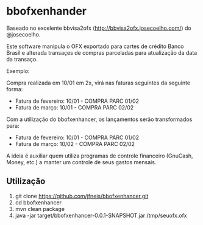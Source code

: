 # bbofxenhander

Baseado no excelente bbvisa2ofx (http://bbvisa2ofx.josecoelho.com/) do @josecoelho.

Este software manipula o OFX exportado para cartes de crédito Banco Brasil
e alterada transaçes de compras parceladas para atualização da data da transaço.

Exemplo:

Compra realizada em 10/01 em 2x, virá nas faturas seguintes da seguinte forma:
 - Fatura de fevereiro: 10/01 - COMPRA PARC 01/02
 - Fatura de março: 10/01 - COMPRA PARC 02/02
 
 Com a utilização do bbofxenhancer, os lançamentos serão transformados para:
  - Fatura de fevereiro: 10/01 - COMPRA PARC 01/02
  - Fatura de março: 10/02 - COMPRA PARC 02/02
 
A ideia é auxiliar quem utiliza programas de controle financeiro (GnuCash, Money, etc.)
a manter um controle de seus gastos mensais.


## Utilização

 1. git clone https://github.com/jfneis/bbofxenhancer.git
 2. cd bbofxenhancer
 3. mvn clean package
 4. java -jar target/bbofxenhancer-0.0.1-SNAPSHOT.jar /tmp/seuofx.ofx
